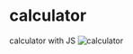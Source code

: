 # calculator
calculator with JS
![calculator](https://user-images.githubusercontent.com/83688429/129148537-31ab49ef-ad60-4fac-aa5e-669b3cf90d25.png)
